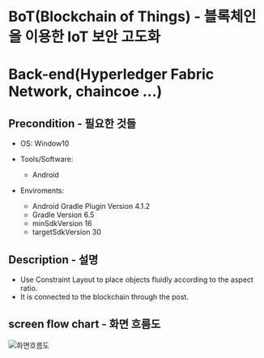 # BoT(Blockchain of Things) - 블록체인을 이용한 IoT 보안 고도화
# Back-end(Hyperledger Fabric Network, chaincoe ...)
## Precondition - 필요한 것들
* OS: Window10

* Tools/Software:
  - Android

* Enviroments:
  - Android Gradle Plugin Version 4.1.2
  - Gradle Version 6.5
  - minSdkVersion 16
  - targetSdkVersion 30

## Description - 설명
* Use Constraint Layout to place objects fluidly according to the aspect ratio.
* It is connected to the blockchain through the post.
## screen flow chart - 화면 흐름도
![화면흐름도](https://user-images.githubusercontent.com/58142234/131800549-76b6a6bf-b55b-48a8-89e4-944ebcf802fc.png)
